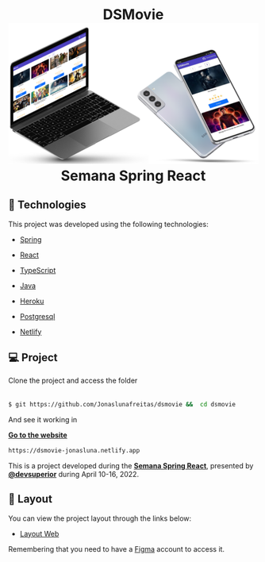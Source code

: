 <h1  align="center">
                                       DSMovie
<img  alt="Podcastr"  title="DSMovie"  src="https://github.com/Jonaslunafreitas/dsmovie/blob/main/frontend/src/assets/img/Design%20sem%20nome%20(1).png" />
                                   Semana Spring React
</h1>

## 🧪 Technologies

  

This project was developed using the following technologies:

  

- [Spring](https://spring.io)

- [React](https://reactjs.org)

- [TypeScript](https://www.typescriptlang.org/)

- [Java](https://www.java.com/pt-BR/)

- [Heroku](https://devcenter.heroku.com)
 
- [Postgresql](https://www.postgresql.org)

- [Netlify](https://www.netlify.com)

## 💻 Project

  

Clone the project and access the folder

  

```bash

$ git https://github.com/Jonaslunafreitas/dsmovie &&  cd dsmovie

```

  

And see it working in

**[Go to the website](https://dsmovie-jonasluna.netlify.app)**
```bash
https://dsmovie-jonasluna.netlify.app
```  

This is a project developed during the **[Semana Spring React](https://devsuperior.com.br/sds-inscricao-org)**, presented by **[@devsuperior](https://www.youtube.com/channel/UC3twHmWQwtqEO7u-gB_2f7g)** during April 10-16, 2022.

  

## 🔖 Layout

  

You can view the project layout through the links below:

  

- [Layout Web](https://www.figma.com/file/hpQuzpGHq2MmrI87xnfMoT/DSMovie1)

  

Remembering that you need to have a [Figma](http://figma.com/) account to access it.
